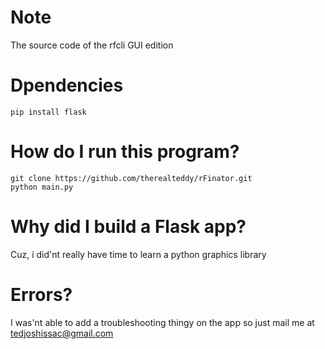 # Note 
The source code of the rfcli GUI edition 

# Dpendencies 
    pip install flask 

# How do I run this program? 
    git clone https://github.com/therealteddy/rFinator.git
    python main.py 

# Why did I build a Flask app? 
Cuz, i did'nt really have time to learn a python graphics library 

# Errors?
I was'nt able to add a troubleshooting thingy on the app so just mail me at tedjoshissac@gmail.com 
